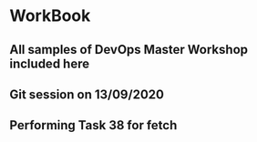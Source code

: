 # WorkBook
## All samples of DevOps Master Workshop included here
## Git session on 13/09/2020
## Performing Task 38 for fetch
